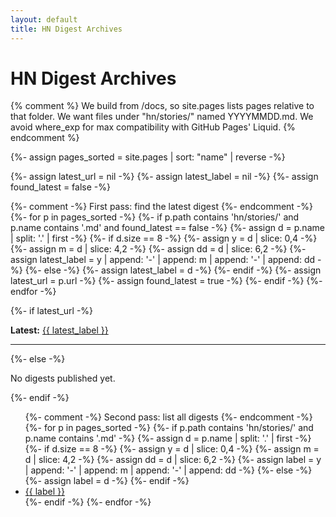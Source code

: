 ```yaml
---
layout: default
title: HN Digest Archives
---
```


# HN Digest Archives

{% comment %}
We build from /docs, so site.pages lists pages relative to that folder.
We want files under "hn/stories/" named YYYYMMDD.md.
We avoid where_exp for max compatibility with GitHub Pages' Liquid.
{% endcomment %}

{%- assign pages_sorted = site.pages | sort: "name" | reverse -%}

{%- assign latest_url = nil -%}
{%- assign latest_label = nil -%}
{%- assign found_latest = false -%}

{%- comment -%} First pass: find the latest digest {%- endcomment -%}
{%- for p in pages_sorted -%}
  {%- if p.path contains 'hn/stories/' and p.name contains '.md' and found_latest == false -%}
    {%- assign d = p.name | split: '.' | first -%}
    {%- if d.size == 8 -%}
      {%- assign y = d | slice: 0,4 -%}
      {%- assign m = d | slice: 4,2 -%}
      {%- assign dd = d | slice: 6,2 -%}
      {%- assign latest_label = y | append: '-' | append: m | append: '-' | append: dd -%}
    {%- else -%}
      {%- assign latest_label = d -%}
    {%- endif -%}
    {%- assign latest_url = p.url -%}
    {%- assign found_latest = true -%}
  {%- endif -%}
{%- endfor -%}

{%- if latest_url -%}
<p><strong>Latest:</strong> <a href="{{ latest_url | relative_url }}">{{ latest_label }}</a></p>
<hr/>
{%- else -%}
<p>No digests published yet.</p>
{%- endif -%}

<ul>
{%- comment -%} Second pass: list all digests {%- endcomment -%}
{%- for p in pages_sorted -%}
  {%- if p.path contains 'hn/stories/' and p.name contains '.md' -%}
    {%- assign d = p.name | split: '.' | first -%}
    {%- if d.size == 8 -%}
      {%- assign y = d | slice: 0,4 -%}
      {%- assign m = d | slice: 4,2 -%}
      {%- assign dd = d | slice: 6,2 -%}
      {%- assign label = y | append: '-' | append: m | append: '-' | append: dd -%}
    {%- else -%}
      {%- assign label = d -%}
    {%- endif -%}
    <li><a href="{{ p.url | relative_url }}">{{ label }}</a></li>
  {%- endif -%}
{%- endfor -%}
</ul>

